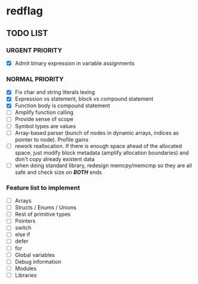# redflag

## TODO LIST

### URGENT PRIORITY

* [x] Admit binary expression in variable assignments

### NORMAL PRIORITY

* [x] Fix char and string literals lexing
* [x] Expression vs statement, block vs compound statement
* [x] Function body is compound statement
* [ ] Amplify function calling
* [ ] Provide sense of scope
* [ ] Symbol types are values
* [ ] Array-based parser (bunch of nodes in dynamic arrays, indices as pointer to node). Profile gains
* [ ] rework reallocation. If there is enough space ahead of the allocated space, just modify block metadata (amplify allocation boundaries) and don't copy already existent data
* [ ] when doing standard library, redesign memcpy/memcmp so they are all safe and check size on ***BOTH*** ends

### Feature list to implement

* [ ] Arrays
* [ ] Structs / Enums / Unions
* [ ] Rest of primitive types
* [ ] Pointers
* [ ] switch
* [ ] else if
* [ ] defer
* [ ] for
* [ ] Global variables
* [ ] Debug information
* [ ] Modules
* [ ] Libraries